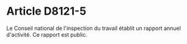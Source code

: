 # Article D8121-5

  
Le Conseil national de l'inspection du travail établit un rapport annuel d'activité. Ce rapport est public.